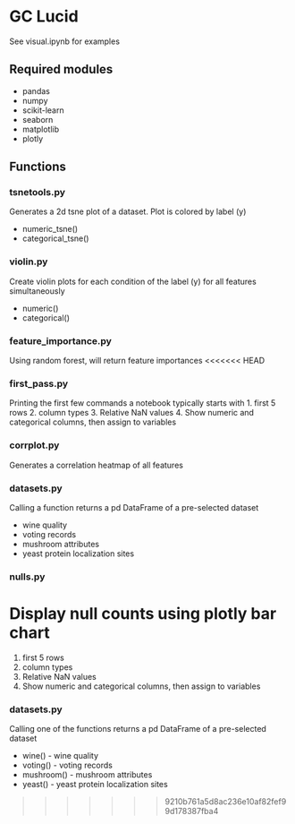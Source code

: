 # GC Lucid
See visual.ipynb for examples
## Required modules
- pandas
- numpy
- scikit-learn
- seaborn
- matplotlib
- plotly

## Functions
### tsnetools.py
Generates a 2d tsne plot of a dataset. Plot is colored by label (y)
- numeric_tsne()
- categorical_tsne()
### violin.py
Create violin plots for each condition of the label (y) for all features simultaneously
- numeric()
- categorical()
### feature_importance.py
Using random forest, will return feature importances
<<<<<<< HEAD
### first_pass.py
Printing the first few commands a notebook typically starts with
	1. first 5 rows
	2. column types
	3. Relative NaN values
	4. Show numeric and categorical columns, then assign to variables
### corrplot.py
Generates a correlation heatmap of all features
### datasets.py
Calling a function returns a pd DataFrame of a pre-selected dataset
- wine quality
- voting records
- mushroom attributes
- yeast protein localization sites
### nulls.py
Display null counts using plotly bar chart
=======
1. first 5 rows
2. column types
3. Relative NaN values
4. Show numeric and categorical columns, then assign to variables
### datasets.py
Calling one of the functions returns a pd DataFrame of a pre-selected dataset
- wine() - wine quality
- voting() - voting records
- mushroom() - mushroom attributes
- yeast() - yeast protein localization sites
>>>>>>> 9210b761a5d8ac236e10af82fef99d178387fba4
